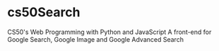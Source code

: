 # cs50Search
CS50's Web Programming with Python and JavaScript
A front-end for Google Search, Google Image and Google Advanced Search
